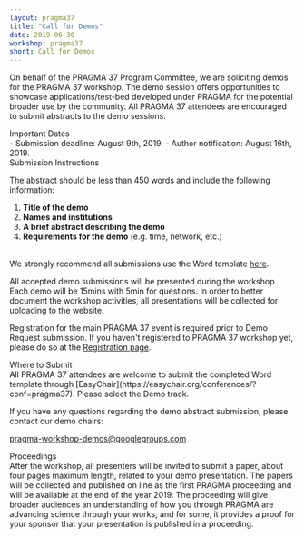 ```yaml
---
layout: pragma37
title: "Call for Demos"
date: 2019-06-30
workshop: pragma37
short: Call for Demos
---
```


On behalf of the PRAGMA 37 Program Committee, we are soliciting demos for the
PRAGMA 37 workshop. The demo session offers opportunities to showcase
applications/test-bed developed under PRAGMA for the potential broader use by
the community. All PRAGMA 37 attendees are encouraged to submit abstracts to
the demo sessions.

<div class="border37">Important Dates</div>
- Submission deadline: August 9th, 2019.
- Author notification: August 16th, 2019.

<br>
<div class="border37">Submission Instructions</div>

The abstract should be less than 450 words and include the following
information: 

1.	**Title of the demo**
2.	**Names and institutions**
3.	**A brief abstract describing the demo**
4.	**Requirements for the demo** (e.g. time, network, etc.)

<br/>
We strongly recommend all submissions use the Word template 
<a href="/images/pragma37/PRAGMA37_Demo_Abstract_Template_v1.docx">here</a>.<br>

All accepted demo submissions will be presented during the workshop.
Each demo will be 15mins with 5min for questions.
In order to better document the workshop activities, all presentations will be
collected for uploading to the website.

Registration for the main PRAGMA 37 event is required prior to Demo Request
submission. 
If you haven't registered to PRAGMA 37 workshop yet, please do so at the
[Registration page](http://www.pragma-grid.net/pragma37-registration/). 

<div class="border37">Where to Submit</div>
All PRAGMA 37 attendees are welcome to submit the completed Word template
through [EasyChair](https://easychair.org/conferences/?conf=pragma37).  Please
select the Demo track.<br>


If you have any questions regarding the demo abstract submission, please
contact our demo chairs:

<a href="mailto:pragma-workshop-demos@googlegroups.com">pragma-workshop-demos@googlegroups.com</a>

<div class="border37">Proceedings</div>
After the workshop, all presenters will be invited to submit a paper, about
four pages maximum length, related to your demo presentation.  The papers will
be collected and published on line as the first PRAGMA proceeding and will be
available at the end of the year 2019.  The proceeding will give broader
audiences an understanding of how you through PRAGMA are advancing science
through your works, and for some, it provides a proof for your sponsor that
your presentation is published in a proceeding.




